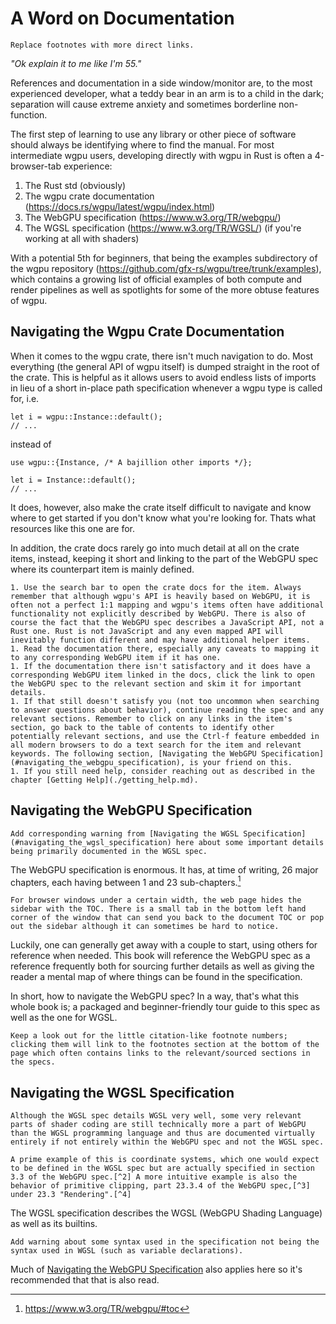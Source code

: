 # A Word on Documentation

```admonish todo
Replace footnotes with more direct links.
```

_"Ok explain it to me like I'm 55."_

References and documentation in a side window/monitor are, to the most experienced developer, what a teddy bear in an arm is to a child in the dark; separation will cause extreme anxiety and sometimes borderline non-function.

The first step of learning to use any library or other piece of software should always be identifying where to find the manual. For most intermediate wgpu users, developing directly with wgpu in Rust is often a 4-browser-tab experience:

1. The Rust std (obviously)
1. The wgpu crate documentation (<https://docs.rs/wgpu/latest/wgpu/index.html>)
1. The WebGPU specification (<https://www.w3.org/TR/webgpu/>)
1. The WGSL specification (<https://www.w3.org/TR/WGSL/>) (if you're working at all with shaders)

With a potential 5th for beginners, that being the examples subdirectory of the wgpu repository (<https://github.com/gfx-rs/wgpu/tree/trunk/examples>), which contains a growing list of official examples of both compute and render pipelines as well as spotlights for some of the more obtuse features of wgpu.

## Navigating the Wgpu Crate Documentation

When it comes to the wgpu crate, there isn't much navigation to do. Most everything (the general API of wgpu itself) is dumped straight in the root of the crate. This is helpful as it allows users to avoid endless lists of imports in lieu of a short in-place path specification whenever a wgpu type is called for, i.e.

```rust,ignore
let i = wgpu::Instance::default();
// ...
```

instead of

```rust,ignore
use wgpu::{Instance, /* A bajillion other imports */};

let i = Instance::default();
// ...
```

It does, however, also make the crate itself difficult to navigate and know where to get started if you don't know what you're looking for. Thats what resources like this one are for.

In addition, the crate docs rarely go into much detail at all on the crate items, instead, keeping it short and linking to the part of the WebGPU spec where its counterpart item is mainly defined.

```admonish tip collapsible=true title="Tip: Finding Documentation for a Specific Item"
1. Use the search bar to open the crate docs for the item. Always remember that although wgpu's API is heavily based on WebGPU, it is often not a perfect 1:1 mapping and wgpu's items often have additional functionality not explicitly described by WebGPU. There is also of course the fact that the WebGPU spec describes a JavaScript API, not a Rust one. Rust is not JavaScript and any even mapped API will inevitably function different and may have additional helper items.
1. Read the documentation there, especially any caveats to mapping it to any corresponding WebGPU item if it has one.
1. If the documentation there isn't satisfactory and it does have a corresponding WebGPU item linked in the docs, click the link to open the WebGPU spec to the relevant section and skim it for important details.
1. If that still doesn't satisfy you (not too uncommon when searching to answer questions about behavior), continue reading the spec and any relevant sections. Remember to click on any links in the item's section, go back to the table of contents to identify other potentially relevant sections, and use the Ctrl-f feature embedded in all modern browsers to do a text search for the item and relevant keywords. The following section, [Navigating the WebGPU Specification](#navigating_the_webgpu_specification), is your friend on this.
1. If you still need help, consider reaching out as described in the chapter [Getting Help](./getting_help.md).
```

## Navigating the WebGPU Specification

```admonish todo
Add corresponding warning from [Navigating the WGSL Specification](#navigating_the_wgsl_specification) here about some important details being primarily documented in the WGSL spec.
```

The WebGPU specification is enormous. It has, at time of writing, 26 major chapters, each having between 1 and 23 sub-chapters.[^1]

```admonish tip
For browser windows under a certain width, the web page hides the sidebar with the TOC. There is a small tab in the bottom left hand corner of the window that can send you back to the document TOC or pop out the sidebar although it can sometimes be hard to notice.
```

Luckily, one can generally get away with a couple to start, using others for reference when needed. This book will reference the WebGPU spec as a reference frequently both for sourcing further details as well as giving the reader a mental map of where things can be found in the specification.

In short, how to navigate the WebGPU spec? In a way, that's what this whole book is; a packaged and beginner-friendly tour guide to this spec as well as the one for WGSL.

```admonish tip
Keep a look out for the little citation-like footnote numbers; clicking them will link to the footnotes section at the bottom of the page which often contains links to the relevant/sourced sections in the specs.
```

## Navigating the WGSL Specification

```admonish warning
Although the WGSL spec details WGSL very well, some very relevant parts of shader coding are still technically more a part of WebGPU than the WGSL programming language and thus are documented virtually entirely if not entirely within the WebGPU spec and not the WGSL spec.

A prime example of this is coordinate systems, which one would expect to be defined in the WGSL spec but are actually specified in section 3.3 of the WebGPU spec.[^2] A more intuitive example is also the behavior of primitive clipping, part 23.3.4 of the WebGPU spec,[^3] under 23.3 "Rendering".[^4]
```

The WGSL specification describes the WGSL (WebGPU Shading Language) as well as its builtins.

```admonish todo
Add warning about some syntax used in the specification not being the syntax used in WGSL (such as variable declarations).
```

Much of [Navigating the WebGPU Specification](#navigating_the_webgpu_specification) also applies here so it's recommended that that is also read.

[^1]: <https://www.w3.org/TR/webgpu/#toc>
[^2]: <https://www.w3.org/TR/webgpu/#coordinate-systems>
[^3]: <https://www.w3.org/TR/webgpu/#primitive-clipping>
[^4]: <https://www.w3.org/TR/webgpu/#rendering-operations>
